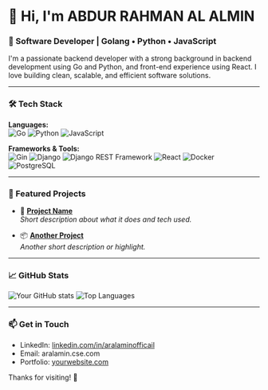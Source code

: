 # 👋 Hi, I'm ABDUR RAHMAN AL ALMIN

### 🚀 Software Developer | Golang • Python • JavaScript

I'm a passionate backend developer with a strong background in backend development using Go and Python, and front-end experience using React. I love building clean, scalable, and efficient software solutions.

---

### 🛠️ Tech Stack

**Languages:**  
![Go](https://img.shields.io/badge/-Go-00ADD8?style=flat&logo=go&logoColor=white)
![Python](https://img.shields.io/badge/-Python-3776AB?style=flat&logo=python&logoColor=white)
![JavaScript](https://img.shields.io/badge/-JavaScript-F7DF1E?style=flat&logo=javascript&logoColor=black)

**Frameworks & Tools:**  
![Gin](https://img.shields.io/badge/-Gin-00ADD8?style=flat&logo=go&logoColor=white)
![Django](https://img.shields.io/badge/-Django-092E20?style=flat&logo=django&logoColor=white)
![Django REST Framework](https://img.shields.io/badge/-DRF-FF1709?style=flat&logo=django&logoColor=white)
![React](https://img.shields.io/badge/-React-61DAFB?style=flat&logo=react&logoColor=black)
![Docker](https://img.shields.io/badge/-Docker-2496ED?style=flat&logo=docker&logoColor=white)
![PostgreSQL](https://img.shields.io/badge/-PostgreSQL-336791?style=flat&logo=postgresql&logoColor=white)

---

### 📌 Featured Projects

- 🔧 **[Project Name](https://github.com/yourusername/project-name)**  
  _Short description about what it does and tech used._

- 📦 **[Another Project](https://github.com/yourusername/project-name)**  
  _Another short description or highlight._

---

### 📈 GitHub Stats

![Your GitHub stats](https://github-readme-stats.vercel.app/api?username=yourusername&show_icons=true&hide=prs&count_private=true&theme=radical)
![Top Languages](https://github-readme-stats.vercel.app/api/top-langs/?username=yourusername&layout=compact&theme=radical)

---

### 📫 Get in Touch

- LinkedIn: [linkedin.com/in/aralaminofficail](https://linkedin.com/in/aralaminofficail])
- Email: aralamin.cse.com
- Portfolio: [yourwebsite.com](https://yourwebsite.com)

Thanks for visiting! 🚀
